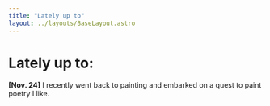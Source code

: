 ```yaml
---
title: "Lately up to"
layout: ../layouts/BaseLayout.astro
---
```


# Lately up to: 

**[Nov. 24]** I recently went back to painting and embarked on a quest to paint poetry I like. 